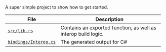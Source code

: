 A super simple project to show how to get started.

| File                                         | Description                                                    |
|----------------------------------------------|----------------------------------------------------------------|
| [`src/lib.rs`](src/lib.rs)                   | Contains an exported function, as well as interop build logic. |
| [`bindings/Interop.cs`](bindings/Interop.cs) | The generated output for C#                                    |

